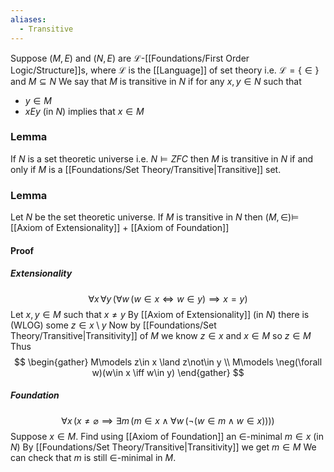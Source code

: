 ```yaml
---
aliases:
  - Transitive
---
```

Suppose $(M,E)$ and $(N,E)$ are $\mathcal{L}$-[[Foundations/First Order Logic/Structure]]s,
where $\mathcal{L}$ is the [[Language]] of set theory i.e. $\mathcal{L}=\{ \in \}$
and $M\subseteq N$
We say that $M$ is transitive in $N$ if 
for any $x,y\in N$ such that
- $y\in M$
- $xEy$ (in $N$)
implies that $x\in M$

### Lemma
If $N$ is a set theoretic universe i.e. $N\models ZFC$
then $M$ is transitive in $N$ 
if and only if
$M$ is a [[Foundations/Set Theory/Transitive|Transitive]] set.
### Lemma
Let $N$ be the set theoretic universe.
If $M$ is transitive in $N$ then $(M,\in)\models$ [[Axiom of Extensionality]] + [[Axiom of Foundation]]
#### Proof
##### Extensionality
$$
\forall x\,\forall y\,(\forall w\,(w\in x \iff w\in y)\implies x=y)
$$
Let $x,y\in M$ such that $x\neq y$
By [[Axiom of Extensionality]] (in $N$) there is (WLOG) some $z\in x\setminus y$ 
Now by [[Foundations/Set Theory/Transitive|Transitivity]] of $M$ we know $z\in x$ and $x\in M$ so $z\in M$
Thus
$$
\begin{gather}
M\models z\in x \land z\not\in y \\
M\models \neg(\forall w)(w\in x \iff w\in y)
\end{gather}
$$
##### Foundation
$$
\forall x\,(x\neq \varnothing \implies \exists m\,(m\in x\land \forall w\,(\neg(w\in m\land w\in x))))
$$
Suppose $x\in M$.
Find using [[Axiom of Foundation]] an $\in$-minimal $m\in x$ (in $N$)
By [[Foundations/Set Theory/Transitive|Transitivity]] we get $m\in M$
We can check that $m$ is still $\in$-minimal in $M$.
